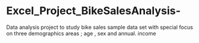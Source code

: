 # Excel_Project_BikeSalesAnalysis-
Data analysis project  to study  bike sales sample  data set with special focus on three demographics areas ; age , sex and annual. income 
